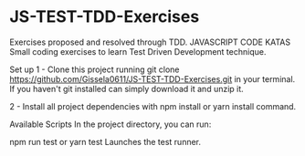 # JS-TEST-TDD-Exercises
Exercises proposed and resolved through TDD.
JAVASCRIPT CODE KATAS
Small coding exercises to learn Test Driven Development technique.

Set up
1 - Clone this project running git clone   https://github.com/Gissela0611/JS-TEST-TDD-Exercises.git in your terminal. If you haven't git installed can simply download it and unzip it.

2 - Install all project dependencies with npm install or yarn install command.

Available Scripts
In the project directory, you can run:

npm run test or yarn test
Launches the test runner.
